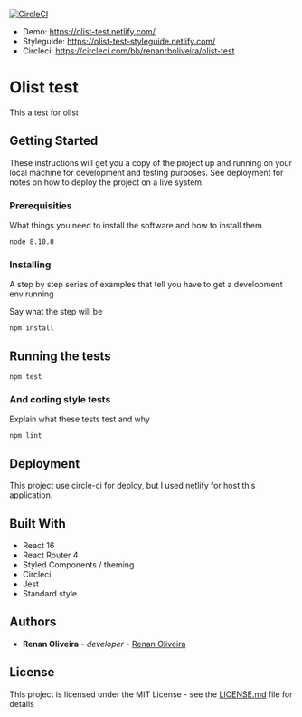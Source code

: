 [![CircleCI](https://circleci.com/bb/renanrboliveira/olist-test/tree/master.svg?style=svg)](https://circleci.com/bb/renanrboliveira/olist-test/tree/master)

* Demo: https://olist-test.netlify.com/
* Styleguide: https://olist-test-styleguide.netlify.com/
* Circleci: https://circleci.com/bb/renanrboliveira/olist-test

# Olist test

This a test for olist

## Getting Started

These instructions will get you a copy of the project up and running on your local machine for development and testing purposes. See deployment for notes on how to deploy the project on a live system.

### Prerequisities

What things you need to install the software and how to install them

```
node 8.10.0
```

### Installing

A step by step series of examples that tell you have to get a development env running

Say what the step will be

```
npm install
```

## Running the tests


```
npm test
```

### And coding style tests

Explain what these tests test and why

```
npm lint
```

## Deployment

This project use circle-ci for deploy, but I used netlify for host this application.

## Built With

* React 16
* React Router 4
* Styled Components / theming
* Circleci
* Jest
* Standard style

## Authors

* **Renan Oliveira** - *developer* - [Renan Oliveira](https://github.com/renanrboliveira)

## License

This project is licensed under the MIT License - see the [LICENSE.md](LICENSE.md) file for details
